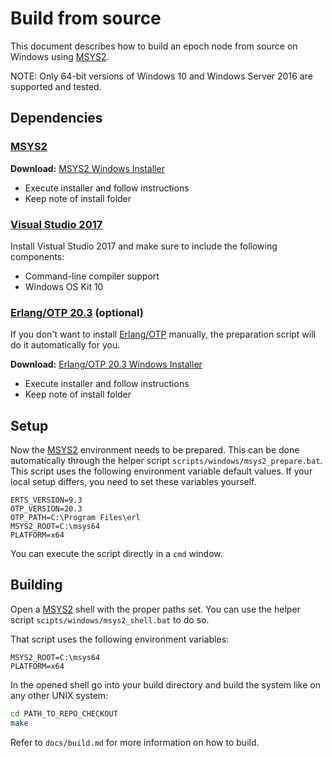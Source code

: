 # Build from source

This document describes how to build an epoch node from source on Windows using
[MSYS2][msys2].

NOTE: Only 64-bit versions of Windows 10 and Windows Server 2016 are supported and tested.

## Dependencies

### [MSYS2][msys2]

**Download:** [MSYS2 Windows Installer][msys2_dl]

- Execute installer and follow instructions
- Keep note of install folder

### [Visual Studio 2017][vs2017]

Install Vistual Studio 2017 and make sure to include the following components:

- Command-line compiler support
- Windows OS Kit 10

### [Erlang/OTP 20.3][otp] (optional)

If you don't want to install [Erlang/OTP][otp] manually, the preparation script will do it automatically for you.

**Download:** [Erlang/OTP 20.3 Windows Installer][otp203_dl]

- Execute installer and follow instructions
- Keep note of install folder

## Setup

Now the [MSYS2][msys2] environment needs to be prepared. This can be done
automatically through the helper script `scripts/windows/msys2_prepare.bat`.
This script uses the following environment variable default values. If your
local setup differs, you need to set these variables yourself.

```
ERTS_VERSION=9.3
OTP_VERSION=20.3
OTP_PATH=C:\Program Files\erl
MSYS2_ROOT=C:\msys64
PLATFORM=x64
```

You can execute the script directly in a `cmd` window.

## Building

Open a [MSYS2][msys2] shell with the proper paths set. You can use the helper
script `scipts/windows/msys2_shell.bat` to do so.

That script uses the following environment variables:

```
MSYS2_ROOT=C:\msys64
PLATFORM=x64
```

In the opened shell go into your build directory and build the system like on
any other UNIX system:

```bash
cd PATH_TO_REPO_CHECKOUT
make
```

Refer to `docs/build.md` for more information on how to build.

[msys2]: https://www.msys2.org/
[msys2_dl]: http://repo.msys2.org/distrib/x86_64/msys2-x86_64-20180531.exe
[otp]: http://www.erlang.org/
[otp203_dl]: http://erlang.org/download/otp_win64_20.3.exe
[vs2017]: https://docs.microsoft.com/en-us/visualstudio/install/install-visual-studio
